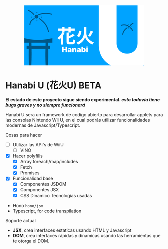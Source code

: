 <center><img src="public/Hanabi.png" alt="HanabiU Logo"></center>

# Hanabi U (花火U) BETA

**El estado de este proyecto sigue siendo experimental. *esto todavía tiene bugs graves y no siempre funcionará***

Hanabi U sera un framework de codigo abierto para desarrollar applets para las consolas
Nintendo Wii U, en el cual podrás utilizar funcionalidades modernas de Javascript/Typescript.

Cosas para hacer
+ [ ] Utilizar las API's de WiiU
    + [ ] VINO
+ [x] Hacer polyfills
  + [x] Array.foreach/map/includes
  + [x] Fetch
  + [x] Promises 
+ [x] Funcionalidad base
  + [x] Componentes JSDOM
  + [x] Componentes JSX
  + [x] CSS Dinamico
Tecnologias usadas
+   Hono `hono/jsx`
+   Typescript, for code transpilation

Soporte actual
+   **JSX**, crea interfaces estaticas usando HTML y Javascript
+   **DOM**, crea interfaces rápidas y dinamicas usando las herramientas que te otorga el DOM.
